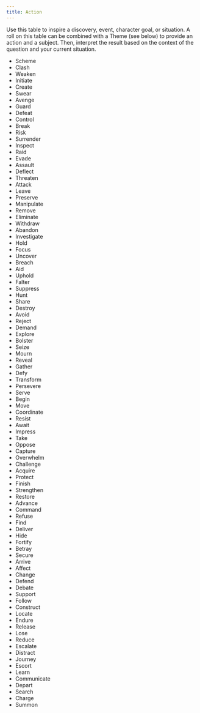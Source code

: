 ```yaml
---
title: Action
---
```


Use this table to inspire a discovery, event, character goal, or situation. A roll on this table can be combined with a Theme (see below) to provide an action and a subject. Then, interpret the result based on the context of the question and your current situation.

- Scheme
- Clash
- Weaken
- Initiate
- Create
- Swear
- Avenge
- Guard
- Defeat
- Control
- Break
- Risk
- Surrender
- Inspect
- Raid
- Evade
- Assault
- Deflect
- Threaten
- Attack
- Leave
- Preserve
- Manipulate
- Remove
- Eliminate
- Withdraw
- Abandon
- Investigate
- Hold
- Focus
- Uncover
- Breach
- Aid
- Uphold
- Falter
- Suppress
- Hunt
- Share
- Destroy
- Avoid
- Reject
- Demand
- Explore
- Bolster
- Seize
- Mourn
- Reveal
- Gather
- Defy
- Transform
- Persevere
- Serve
- Begin
- Move
- Coordinate
- Resist
- Await
- Impress
- Take
- Oppose
- Capture
- Overwhelm
- Challenge
- Acquire
- Protect
- Finish
- Strengthen
- Restore
- Advance
- Command
- Refuse
- Find
- Deliver
- Hide
- Fortify
- Betray
- Secure
- Arrive
- Affect
- Change
- Defend
- Debate
- Support
- Follow
- Construct
- Locate
- Endure
- Release
- Lose
- Reduce
- Escalate
- Distract
- Journey
- Escort
- Learn
- Communicate
- Depart
- Search
- Charge
- Summon

